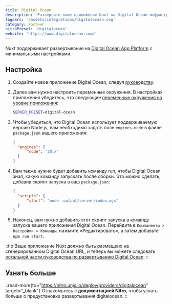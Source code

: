 ```yaml
---
title: Digital Ocean
description: 'Разверните ваше приложение Nuxt на Digital Ocean инфраструктуре.'
logoSrc: '/assets/integrations/digitalocean.svg'
category: Хостинг
nitroPreset: 'digitalocean'
website: 'https://www.digitalocean.com/'
---
```


Nuxt поддерживает развертывание на [Digital Ocean App Platform](https://docs.digitalocean.com/products/app-platform/) с минимальными настройками.

## Настройка

1. Создайте новое приложение Digital Ocean, следуя [руководству](https://docs.digitalocean.com/products/app-platform/how-to/create-apps/).

2. Далее вам нужно настроить переменные окружения. В настройках приложения убедитесь, что следующие [переменные окружения на уровне приложения](https://docs.digitalocean.com/products/app-platform/how-to/use-environment-variables/):

    ```bash
    SERVER_PRESET=digital-ocean
    ```

3. Чтобы убедиться, что Digital Ocean использует поддерживаемую версию Node.js, вам необходимо задать поле `engines.node` в файле `package.json` вашего приложения:

    ```json [package.json]
    {
      "engines": {
          "node": "20.x"
      }
    }
    ```

4. Вам также нужно будет добавить команду run, чтобы Digital Ocean знал, какую команду запускать после сборки. Это можно сделать, добавив скрипт запуска в ваш `package.json`:

    ```json [package.json]
    {
      "scripts": {
          "start": "node .output/server/index.mjs"
      }
    }
    ```

5. Наконец, вам нужно добавить этот скрипт запуска в команду запуска вашего приложения Digital Ocean. Перейдите в `Компоненты > Настройки > Команды`, нажмите «Редактировать», а затем добавьте `npm run start`.

::tip
Ваше приложение Nuxt должно быть размещено на сгенерированном Digital Ocean URL, и теперь вы можете следовать [остальной части руководства по развертыванию Digital Ocean](https://docs.digitalocean.com/products/app-platform/how-to/manage-deployments/).
::

## Узнать больше

::read-more{to="https://nitro.unjs.io/deploy/providers/digitalocean" target="_blank"}
Ознакомьтесь с **документацией Nitro**, чтобы узнать больше о предустановке развертывания digitalocean.
::
